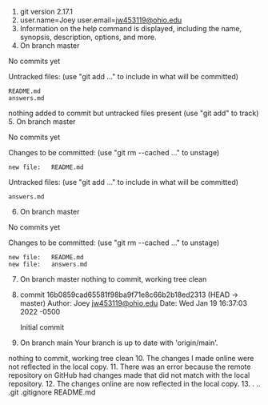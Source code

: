 1. git version 2.17.1
2. user.name=Joey
   user.email=jw453119@ohio.edu
3. Information on the help command is displayed, including the name, synopsis, description, options, and more.
4. On branch master

No commits yet

Untracked files:
  (use "git add <file>..." to include in what will be committed)

	README.md
	answers.md

nothing added to commit but untracked files present (use "git add" to track)
5. On branch master

No commits yet

Changes to be committed:
  (use "git rm --cached <file>..." to unstage)

	new file:   README.md

Untracked files:
  (use "git add <file>..." to include in what will be committed)

	answers.md
6. On branch master

No commits yet

Changes to be committed:
  (use "git rm --cached <file>..." to unstage)

	new file:   README.md
	new file:   answers.md
7. On branch master
nothing to commit, working tree clean
8. commit 16b0859cad65581f98ba9f71e8c66b2b18ed2313 (HEAD -> master)
Author: Joey <jw453119@ohio.edu>
Date:   Wed Jan 19 16:37:03 2022 -0500

    Initial commit
9. On branch main
Your branch is up to date with 'origin/main'.

nothing to commit, working tree clean
10. The changes I made online were not reflected in the local copy.
11. There was an error because the remote repository on GitHub had changes made that did not match with the local repository.
12. The changes online are now reflected in the local copy.
13. .  ..  .git  .gitignore  README.md
